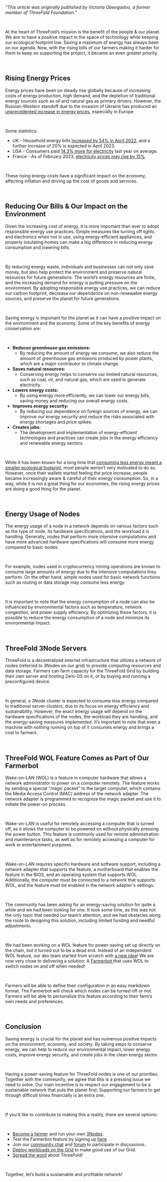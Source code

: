 *"This article was originally published by Victoria Obeegadoo, a former member of ThreeFold Foundation."*

<br>


At the heart of ThreeFold’s mission is the benefit of the people & our planet. We aim to have a positive impact in the space of technology while keeping our ecological footprint low. Saving a maximum of energy has always been on our agenda. Now, with the rising bills of our farmers making it harder for them to keep on supporting the project, it became an even greater priority.  

<br/>

## Rising Energy Prices 

Energy prices have been on steady rise globally because of increasing costs of energy production, high demand, and the depletion of traditional energy sources such as oil and natural gas as primary drivers. However, the Russian-Western standoff due to the invasion of Ukraine has produced an [unprecedented increase in energy prices](https://cepr.org/voxeu/columns/impact-war-ukraine-energy-prices-consequences-firms-financial-performance), especially in Europe. 

<br/>

Some statistics:
* UK - Household energy bills [increased by 54% in April 2022](https://commonslibrary.parliament.uk/research-briefings/cbp-9491/), and a further increase of 20% is expected in April 2023.
* USA - Consumers paid [14.3% more for electricity](https://www.google.com/url?sa=t&rct=j&q=&esrc=s&source=web&cd=&cad=rja&uact=8&ved=2ahUKEwjHt5D4t-_8AhUxUKQEHcUxCXcQFnoECA8QAw&url=https%3A%2F%2Fwww.utilitydive.com%2Fnews%2Felectricity-prices-inflation-consumer-price-index%2F640656%2F&usg=AOvVaw1dL-3vVXBjEqA0wklxlmUt) last year on average.
* France - As of February 2023, [electricity prices may rise by 15%](https://www.thelocal.fr/20220914/french-pm-to-present-measures-to-limit-energy-bills-in-2023/).

<br/>

These rising energy costs have a significant impact on the economy, affecting inflation and driving up the cost of goods and services.

<br/>

## Reducing Our Bills & Our Impact on the Environment

Given the increasing cost of energy, it is more important than ever to adopt responsible energy use practices. Simple measures like turning off lights and electronics when not in use, using energy-efficient appliances, and properly insulating homes can make a big difference in reducing energy consumption and lowering bills. 

<br/>

By reducing energy waste, individuals and businesses can not only save money, but also help protect the environment and preserve natural resources for future generations. The world’s energy resources are finite, and the increasing demand for energy is putting pressure on the environment. By adopting responsible energy use practices, we can reduce our carbon footprint, decrease our dependence on non-renewable energy sources, and preserve the planet for future generations.

<br/>

Saving energy is important for the planet as it can have a positive impact on the environment and the economy. Some of the key benefits of energy conservation are:

<br/>

* **Reduces greenhouse gas emissions:** 
    * By reducing the amount of energy we consume, we also reduce the amount of greenhouse gas emissions produced by power plants, which are a major contributor to climate change.
* **Saves natural resources:** 
    * Conserving energy helps to conserve our limited natural resources, such as coal, oil, and natural gas, which are used to generate electricity.
* **Lowers energy costs:** 
    * By using energy more efficiently, we can lower our energy bills, saving money and reducing our overall energy costs.
* **Improves energy security:** 
    * By reducing our dependence on foreign sources of energy, we can improve our energy security and reduce the risks associated with energy shortages and price spikes.
* **Creates jobs:** 
    * The development and implementation of energy-efficient technologies and practices can create jobs in the energy efficiency and renewable energy sectors.

<br/>

While it has been known for a long time that [consuming less energy meant a smaller ecological footprint](https://www.saveonenergy.com/green-energy/save-energy-go-green/), most people weren’t very motivated to do so. However, once their wallets started feeling the price increase, people became increasingly aware & careful of their energy consumption. So, in a way, while it is not a great thing for our economies, the rising energy prices are doing a good thing for the planet. 

<br/>

## Energy Usage of Nodes

The energy usage of a node in a network depends on various factors such as the type of node, its hardware specifications, and the workload it is handling. Generally, nodes that perform more intensive computations and have more advanced hardware specifications will consume more energy compared to basic nodes.

<br/>

For example, nodes used in cryptocurrency mining operations are known to consume large amounts of energy due to the intensive computations they perform. On the other hand, simple nodes used for basic network functions such as routing or data storage may consume less energy.

<br/>

It is important to note that the energy consumption of a node can also be influenced by environmental factors such as temperature, network congestion, and power supply efficiency. By optimizing these factors, it is possible to reduce the energy consumption of a node and minimize its environmental impact.

<br/>

## ThreeFold 3Node Servers

ThreeFold is a decentralized internet infrastructure that utilizes a network of nodes (referred to 3Nodes on our grid) to provide computing resources and data storage. Farmers can farm capacity for the ThreeFold Grid by building their own server and hosting Zero-OS on it, or by buying and running a preconfigured device. 

<br/>

In general, a 3Node cluster is expected to consume less energy compared to traditional server clusters, due to its focus on energy efficiency and sustainability. However, the exact energy usage will depend on the hardware specifications of the nodes, the workload they are handling, and the energy-saving measures implemented. It’s important to note that even a machine with nothing running on top of it consumes energy and brings a cost to farmers.

<br/>

## ThreeFold WOL Feature Comes as Part of Our Farmerbot

Wake-on-LAN (WOL) is a feature in computer hardware that allows a network administrator to power on a computer remotely. The feature works by sending a special "magic packet" to the target computer, which contains the Media Access Control (MAC) address of the network adapter. The network adapter is programmed to recognize the magic packet and use it to initiate the power-on process.

<br/>

Wake-on-LAN is useful for remotely accessing a computer that is turned off, as it allows the computer to be powered on without physically pressing the power button. This feature is commonly used for remote administration and maintenance tasks, as well as for remotely accessing a computer for work or entertainment purposes.

<br/>

Wake-on-LAN requires specific hardware and software support, including a network adapter that supports the feature, a motherboard that enables the feature in the BIOS, and an operating system that supports WOL. Additionally, the computer must be connected to a network that supports WOL, and the feature must be enabled in the network adapter's settings.

<br/>

The community has been asking for an energy-saving solution for quite a while and we had been looking for one.  It took some time, as this was not the only topic that needed our team’s attention, and we had obstacles along the route to designing this solution, including limited funding and needful adjustments.
 
<br/>

We had been working on a WOL feature for power-saving set up directly on the chain, but it turned out to be a dead end. Instead of an independent WOL feature, our dev team started from scratch with [a new idea](https://forum.threefold.io/t/tfgrid-power-management-feature-for-3-8-1/3721)! We are now very close to delivering a solution: A [Farmerbot ](https://github.com/threefoldtech/farmerbot/issues/1)that uses WOL to switch nodes on and off when needed! 

<br/>

Farmers will be able to define their configuration in an easy markdown format. The Farmerbot will check which nodes can be turned off or not. Farmers will be able to personalize this feature according to their farm’s own needs and preferences.  

<br/>

## Conclusion

Saving energy is crucial for the planet and has numerous positive impacts on the environment, economy, and society. By taking steps to conserve energy, we can help to reduce our environmental impact, lower energy costs, improve energy security, and create jobs in the clean energy sector. 

<br/>

Having a power-saving feature for ThreeFold nodes is one of our priorities. Together with the community, we agree that this is a pressing issue we need to solve. Our main incentive is to respect our engagement to be a sustainable network that puts the planet first. Supporting our farmers to get through difficult times financially is an extra one.

<br/>

If you’d like to contribute to making this a reality, there are several options:

<br/>

* [Become a farmer](https://threefold.io/farm/) and run your own [3Nodes](https://marketplace.3node.global/index.php).
* Test the Farmerbot feature by signing up [here](https://forum.threefold.io/t/tfgrid-power-management-feature-for-3-8-1/3721/2).
* Join our [community chat](https://t.me/threefold) and [forum](https://forum.threefold.io/) to participate in discussions.
* [Deploy workloads on the Grid](https://www.threefold.io/build/) to make good use of our Grid.
* [Spread the word](https://forum.threefold.io/t/threefold-content-creation-and-outreach-handbook/3686) about ThreeFold! 

<br/>

Together, let’s build a sustainable and profitable network!
